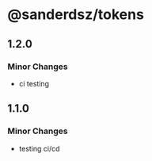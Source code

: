# @sanderdsz/tokens

## 1.2.0

### Minor Changes

- ci testing

## 1.1.0

### Minor Changes

- testing ci/cd
